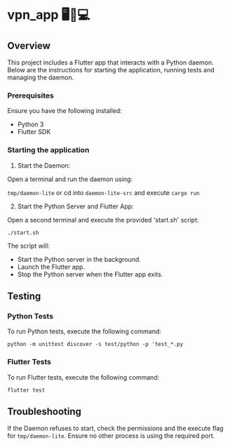 # vpn_app 🖥️📱💻



## Overview

This project includes a Flutter app that interacts with a Python daemon. Below are the instructions for starting the application, running tests and managing the daemon. 

### Prerequisites

Ensure you have the following installed:

- Python 3
- Flutter SDK

### Starting the application

1. Start the Daemon:

Open a terminal and run the daemon using:

`tmp/daemon-lite` or cd into `daemon-lite-src` and execute `cargo run`

2. Start the Python Server and Flutter App:

Open a second terminal and execute the provided 'start.sh' script:

`./start.sh`

The script will:

- Start the Python server in the background.
- Launch the Flutter app.
- Stop the Python server when the Flutter app exits.

## Testing

### Python Tests

To run Python tests, execute the following command:

`python -m unittest discover -s test/python -p 'test_*.py`

### Flutter Tests

To run Flutter tests, execute the following command:

`flutter test`

## Troubleshooting

If the Daemon refuses to start, check the permissions and the execute flag for `tmp/daemon-lite`. Ensure no other process is using the required port.

